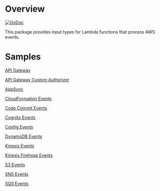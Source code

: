 # Overview

[![GoDoc](https://godoc.org/github.com/aws/aws-lambda-go/events?status.svg)](https://godoc.org/github.com/aws/aws-lambda-go/events)

This package provides input types for Lambda functions that process AWS events.

# Samples

[API Gateway](README_ApiGatewayEvent.md)

[API Gateway Custom Authorizer](README_ApiGatewayCustomAuthorizer.md)

[AppSync](README_AppSync.md)

[CloudFormation Events](../cfn/README.md)

[Code Commit Events](README_CodeCommit.md)

[Cognito Events](README_Cognito.md)

[Config Events](README_Config.md)

[DynamoDB Events](README_DynamoDB.md)

[Kinesis Events](README_Kinesis.md)

[Kinesis Firehose Events](README_KinesisFirehose.md)

[S3 Events](README_S3.md)

[SNS Events](README_SNS.md)

[SQS Events](README_SQS.md)
